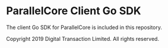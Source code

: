 # ParallelCore Client Go SDK

The client Go SDK for ParallelCore is included in this repository.

Copyright 2019 Digital Transaction Limited. All rights reserved.
